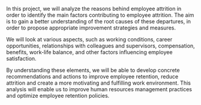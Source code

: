 In this project, we will analyze the reasons behind employee attrition in order to identify the main factors contributing to employee attrition. The aim is to gain a better understanding of the root causes of these departures, in order to propose appropriate improvement strategies and measures.

We will look at various aspects, such as working conditions, career opportunities, relationships with colleagues and supervisors, compensation, benefits, work-life balance, and other factors influencing employee satisfaction.

By understanding these elements, we will be able to develop concrete recommendations and actions to improve employee retention, reduce attrition and create a more motivating and fulfilling work environment. This analysis will enable us to improve human resources management practices and optimize employee retention policies.
